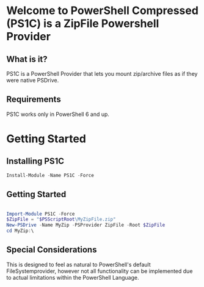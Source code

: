 # Welcome to PowerShell Compressed (PS1C) is a ZipFile Powershell Provider

## What is it?
PS1C is a PowerShell Provider that lets you mount zip/archive files as if they were native PSDrive.

## Requirements
PS1C works only in PowerShell 6 and up.

# Getting Started

## Installing PS1C
``` ps1
Install-Module -Name PS1C -Force
```

## Getting Started
``` ps1

Import-Module PS1C -Force
$ZipFile = "$PSScriptRoot\MyZipFile.zip"
New-PSDrive -Name MyZip -PSProvider ZipFile -Root $ZipFile
cd MyZip:\
```


## Special Considerations
This is designed to feel as natural to PowerShell's default FileSystemprovider, however not all functionality can be implemented due to actual limitations within the PowerShell Language.